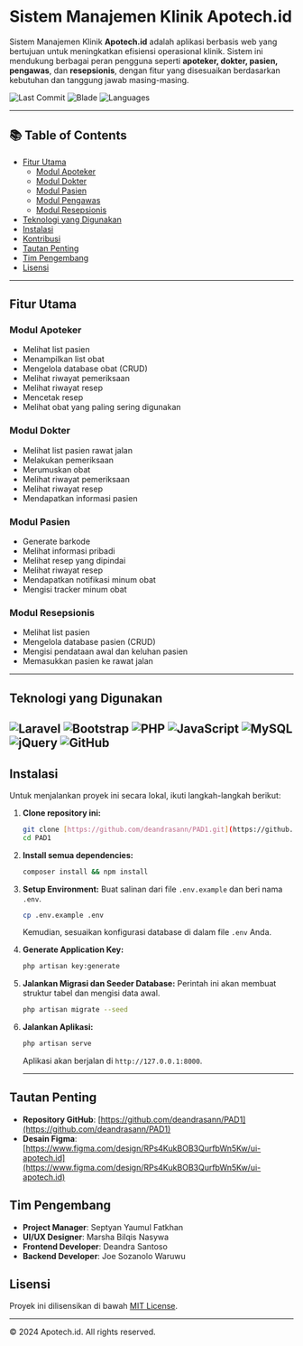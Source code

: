 # Sistem Manajemen Klinik Apotech.id

Sistem Manajemen Klinik **Apotech.id** adalah aplikasi berbasis web yang bertujuan untuk meningkatkan efisiensi operasional klinik. Sistem ini mendukung berbagai peran pengguna seperti **apoteker, dokter, pasien, pengawas**, dan **resepsionis**, dengan fitur yang disesuaikan berdasarkan kebutuhan dan tanggung jawab masing-masing.

![Last Commit](https://img.shields.io/github/last-commit/deandrasann/PAD1?label=last%20commit)
![Blade](https://img.shields.io/badge/blade-62.0%25-blue)
![Languages](https://img.shields.io/github/languages/count/deandrasann/PAD1)

---

## 📚 Table of Contents
- [Fitur Utama](#fitur-utama)
  - [Modul Apoteker](#modul-apoteker)
  - [Modul Dokter](#modul-dokter)
  - [Modul Pasien](#modul-pasien)
  - [Modul Pengawas](#modul-pengawas)
  - [Modul Resepsionis](#modul-resepsionis)
- [Teknologi yang Digunakan](#teknologi-yang-digunakan)
- [Instalasi](#instalasi)
- [Kontribusi](#kontribusi)
- [Tautan Penting](#tautan-penting)
- [Tim Pengembang](#tim-pengembang)
- [Lisensi](#lisensi)

---

## Fitur Utama

### Modul Apoteker
- Melihat list pasien
- Menampilkan list obat
- Mengelola database obat (CRUD)
- Melihat riwayat pemeriksaan
- Melihat riwayat resep
- Mencetak resep
- Melihat obat yang paling sering digunakan

### Modul Dokter
- Melihat list pasien rawat jalan
- Melakukan pemeriksaan
- Merumuskan obat
- Melihat riwayat pemeriksaan
- Melihat riwayat resep
- Mendapatkan informasi pasien

### Modul Pasien
- Generate barkode
- Melihat informasi pribadi
- Melihat resep yang dipindai
- Melihat riwayat resep
- Mendapatkan notifikasi minum obat
- Mengisi tracker minum obat

### Modul Resepsionis
- Melihat list pasien
- Mengelola database pasien (CRUD)
- Mengisi pendataan awal dan keluhan pasien
- Memasukkan pasien ke rawat jalan

---

## Teknologi yang Digunakan

![Laravel](https://img.shields.io/badge/-Laravel-red?logo=laravel&logoColor=white)
![Bootstrap](https://img.shields.io/badge/-Bootstrap-7952B3?logo=bootstrap&logoColor=white)
![PHP](https://img.shields.io/badge/-PHP-777BB4?logo=php&logoColor=white)
![JavaScript](https://img.shields.io/badge/-JavaScript-F7DF1E?logo=javascript&logoColor=black)
![MySQL](https://img.shields.io/badge/-MySQL-4479A1?logo=mysql&logoColor=white)
![jQuery](https://img.shields.io/badge/-jQuery-0769AD?logo=jquery&logoColor=white)
![GitHub](https://img.shields.io/badge/-GitHub-181717?logo=github&logoColor=white)
---

## Instalasi
Untuk menjalankan proyek ini secara lokal, ikuti langkah-langkah berikut:
1.  **Clone repository ini:**
    ```bash
    git clone [https://github.com/deandrasann/PAD1.git](https://github.com/deandrasann/PAD1.git)
    cd PAD1
    ```
2.  **Install semua dependencies:**
    ```bash
    composer install && npm install
    ```
3.  **Setup Environment:**
    Buat salinan dari file `.env.example` dan beri nama `.env`.
    ```bash
    cp .env.example .env
    ```
    Kemudian, sesuaikan konfigurasi database di dalam file `.env` Anda.

4.  **Generate Application Key:**
    ```bash
    php artisan key:generate
    ```

5.  **Jalankan Migrasi dan Seeder Database:**
    Perintah ini akan membuat struktur tabel dan mengisi data awal.
    ```bash
    php artisan migrate --seed
    ```

6.  **Jalankan Aplikasi:**
    ```bash
    php artisan serve
    ```
    Aplikasi akan berjalan di `http://127.0.0.1:8000`.

    <hr>

## Tautan Penting
- **Repository GitHub**: [https://github.com/deandrasann/PAD1](https://github.com/deandrasann/PAD1)
- **Desain Figma**: [https://www.figma.com/design/RPs4KukBOB3QurfbWn5Kw/ui-apotech.id](https://www.figma.com/design/RPs4KukBOB3QurfbWn5Kw/ui-apotech.id)

## Tim Pengembang
- **Project Manager**: Septyan Yaumul Fatkhan
- **UI/UX Designer**: Marsha Bilqis Nasywa
- **Frontend Developer**: Deandra Santoso
- **Backend Developer**: Joe Sozanolo Waruwu

## Lisensi
Proyek ini dilisensikan di bawah [MIT License](LICENSE).

---

© 2024 Apotech.id. All rights reserved.
